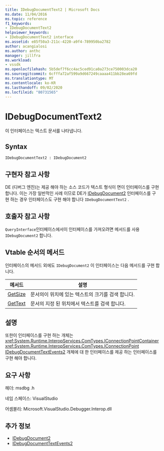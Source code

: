 ```yaml
---
title: IDebugDocumentText2 | Microsoft Docs
ms.date: 11/04/2016
ms.topic: reference
f1_keywords:
- IDebugDocumentText2
helpviewer_keywords:
- IDebugDocumentText2 interface
ms.assetid: e85f50a3-211c-4220-a9f4-789950ba2782
author: acangialosi
ms.author: anthc
manager: jillfra
ms.workload:
- vssdk
ms.openlocfilehash: 5b5def7f6cc4ac5ced91ca0a273ce750003dca20
ms.sourcegitcommit: 6cfffa72af599a9d667249caaaa411bb28ea69fd
ms.translationtype: MT
ms.contentlocale: ko-KR
ms.lasthandoff: 09/02/2020
ms.locfileid: "80731565"
---
```

# <a name="idebugdocumenttext2"></a>IDebugDocumentText2
이 인터페이스는 텍스트 문서를 나타냅니다.

## <a name="syntax"></a>Syntax

```
IDebugDocumentText2 : IDebugDocument2
```

## <a name="notes-for-implementers"></a>구현자 참고 사항
 DE (디버그 엔진)는 제공 해야 하는 소스 코드가 텍스트 형식이 면이 인터페이스를 구현 합니다. 이는 가장 일반적인 사례 이므로 DE가 [IDebugDocument2](../../../extensibility/debugger/reference/idebugdocument2.md) 인터페이스를 구현 하는 경우 인터페이스도 구현 해야 합니다 `IDebugDocumentText2` .

## <a name="notes-for-callers"></a>호출자 참고 사항
 `QueryInterface`인터페이스에서이 인터페이스를 가져오려면 메서드를 사용 `IDebugDocument2` 합니다.

## <a name="methods-in-vtable-order"></a>Vtable 순서의 메서드
 인터페이스의 메서드 외에도 `IDebugDocument2` 이 인터페이스는 다음 메서드를 구현 합니다.

|메서드|설명|
|------------|-----------------|
|[GetSize](../../../extensibility/debugger/reference/idebugdocumenttext2-getsize.md)|문서의이 위치에 있는 텍스트의 크기를 검색 합니다.|
|[GetText](../../../extensibility/debugger/reference/idebugdocumenttext2-gettext.md)|문서의 지정 된 위치에서 텍스트를 검색 합니다.|

## <a name="remarks"></a>설명
 또한이 인터페이스를 구현 하는 개체는 <xref:System.Runtime.InteropServices.ComTypes.IConnectionPointContainer> <xref:System.Runtime.InteropServices.ComTypes.IConnectionPoint> [IDebugDocumentTextEvents2](../../../extensibility/debugger/reference/idebugdocumenttextevents2.md) 개체에 대 한 인터페이스를 제공 하는 인터페이스를 구현 해야 합니다.

## <a name="requirements"></a>요구 사항
 헤더: msdbg .h

 네임 스페이스: VisualStudio

 어셈블리: Microsoft.VisualStudio.Debugger.Interop.dll

## <a name="see-also"></a>추가 정보
- [IDebugDocument2](../../../extensibility/debugger/reference/idebugdocument2.md)
- [IDebugDocumentTextEvents2](../../../extensibility/debugger/reference/idebugdocumenttextevents2.md)
